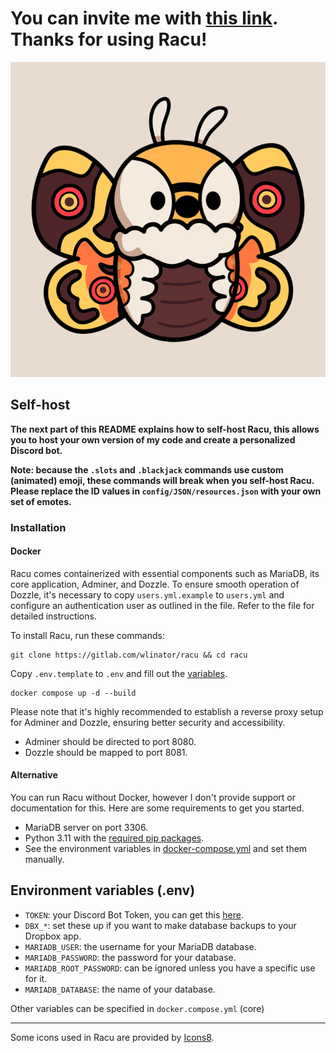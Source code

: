 # You can invite me with [this link](https://discord.com/oauth2/authorize?client_id=1038050427272429588&permissions=8&scope=bot). Thanks for using Racu!

![Racu art](art/racu_logo.png)

## Self-host

**The next part of this README explains how to self-host Racu, this allows you to host your own version of my code and
create a personalized Discord bot.**

**Note: because the `.slots` and `.blackjack` commands use custom (animated) emoji, these commands will break when you self-host Racu. Please replace the ID values in `config/JSON/resources.json` with your own set of emotes.**

### Installation
#### Docker
Racu comes containerized with essential components such as MariaDB, its core application, Adminer, and Dozzle. To ensure smooth operation of Dozzle, it's necessary to copy `users.yml.example` to `users.yml` and configure an authentication user as outlined in the file. Refer to the file for detailed instructions.

To install Racu, run these commands:

```commandline
git clone https://gitlab.com/wlinator/racu && cd racu
```

Copy `.env.template` to `.env` and fill out the [variables](#environment-variables).

```commandline
docker compose up -d --build
```

Please note that it's highly recommended to establish a reverse proxy setup for Adminer and Dozzle, ensuring better security and accessibility.
- Adminer should be directed to port 8080.
- Dozzle should be mapped to port 8081.

#### Alternative
You can run Racu without Docker, however I don't provide support or documentation for this. Here are some requirements to get you started.

- MariaDB server on port 3306.
- Python 3.11 with the [required pip packages](requirements.txt).
- See the environment variables in [docker-compose.yml](docker-compose.yml) and set them manually.


## Environment variables (.env)

- `TOKEN`: your Discord Bot Token, you can get this [here](https://discord.com/developers/applications).  
- `DBX_*`: set these up if you want to make database backups to your Dropbox app.  
- `MARIADB_USER`: the username for your MariaDB database.  
- `MARIADB_PASSWORD`: the password for your database.  
- `MARIADB_ROOT_PASSWORD`: can be ignored unless you have a specific use for it.
- `MARIADB_DATABASE`: the name of your database.

Other variables can be specified in `docker.compose.yml` (core)

---

Some icons used in Racu are provided by [Icons8](https://icons8.com/).
